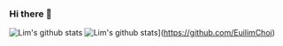 ### Hi there 👋

<!--
**EuilimChoi/EuilimChoi** is a ✨ _special_ ✨ repository because its `README.md` (this file) appears on your GitHub profile.

Here are some ideas to get you started:

- 🔭 I’m currently working on ...
- 🌱 I’m currently learning ...
- 👯 I’m looking to collaborate on ...
- 🤔 I’m looking for help with ...
- 💬 Ask me about ...
- 📫 How to reach me: ...
- 😄 Pronouns: ...
- ⚡ Fun fact: ...
-->


![Lim's github stats](https://github-readme-stats.vercel.app/api?username=EuilimChoi&show_icons=true)
![Lim's github stats](https://github-readme-stats.vercel.app/api/top-langs/?username=EuilimChoi&show_icons=true&hide_border=true&title_color=004386&icon_color=004386&layout=compact)](https://github.com/EuilimChoi)
